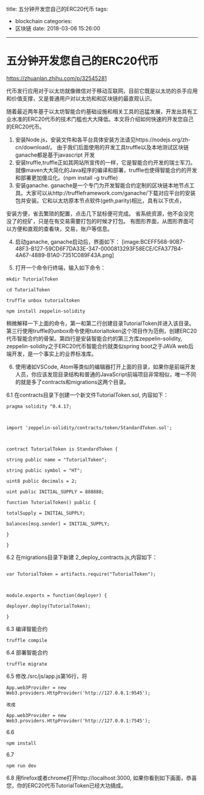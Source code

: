 title: 五分钟开发您自己的ERC20代币
tags:
  - blockchain
categories:
  - 区块链
date: 2018-03-06 15:26:00
---
# 五分钟开发您自己的ERC20代币

https://zhuanlan.zhihu.com/p/32545281

代币发行应用对于以太坊就像微信对于移动互联网，目前它既是以太坊的杀手应用和价值支撑，又是普通用户对以太坊和和区块链的最直观认识。

随着最近两年基于以太坊智能合约基础设施和相关工具的迅猛发展，开发出具有工业水准的ERC20代币的技术门槛也大大降低。本文将介绍如何快速的开发您自己的ERC20代币。

1. 安装Node.js，安装文件和各平台具体安装方法请见https://nodejs.org/zh-cn/download/。 由于我们后面使用的开发工具truffle以及本地测试区块链ganache都是基于javascript 开发
2. 安装truffle,truffle正如其网站所宣传的一样，它是智能合约开发的瑞士军刀。就像maven大大简化的Java程序的编译和部署，truffle也使得智能合约的开发和部署更加傻瓜化。(npm install -g truffle)
3. 安装ganache. ganache是一个专门为开发智能合约定制的区块链本地节点工具。大家可以从http://truffleframework.com/ganache/下载对应平台的安装包并安装。它和以太坊原本节点软件(geth,parity)相比，具有以下优点，

安装方便，省去繁琐的配置，点击几下鼠标便可完成。
省系统资源，他不会没完没了的挖矿，只是在有交易需要打包的时候才打包。
有图形界面，从图形界面可以方便和直观的查看块，交易，账户等信息。


4. 启动ganache, ganache启动后，界面如下：
[image:BCEFF568-90B7-48F3-B127-59CD6F7DA33E-347-0000813293F58ECE/CFA377B4-4A67-4889-B1A0-7351C089F43A.png]

5. 打开一个命令行终端，输入如下命令：


```
mkdir TutorialToken

cd TutorialToken

truffle unbox tutorialtoken

npm install zeppelin-solidity
```


稍微解释一下上面的命令，第一和第二行创建目录TutorialToken并进入该目录。第三行使用truffle的unbox命令使用tutorialtoken这个项目作为范例，创建ERC20代币智能合约的骨架。第四行是安装智能合约的第三方库zeppelin-solidity, zeppelin-solidity之于ERC20代币智能合约就类似spring boot之于JAVA web后端开发，是一个事实上的业界标准库。

6. 使用诸如VSCode, Atom等类似的编辑器打开上面的目录，如果你是前端开发人员，你应该发现目录结构和普通的JavaScript前端项目非常相似，唯一不同的就是多了contracts和migrations这两个目录。

6.1 在contracts目录下创建一个新文件TutorialToken.sol, 内容如下：
```
pragma solidity ^0.4.17;



import 'zeppelin-solidity/contracts/token/StandardToken.sol';



contract TutorialToken is StandardToken {

string public name = "TutorialToken";

string public symbol = "HT";

uint8 public decimals = 2;

uint public INITIAL_SUPPLY = 888888;

function TutorialToken() public {

totalSupply = INITIAL_SUPPLY;

balances[msg.sender] = INITIAL_SUPPLY;

}

}

```

6.2 在migrations目录下新建 2_deploy_contracts.js,内容如下：


```

var TutorialToken = artifacts.require("TutorialToken");



module.exports = function(deployer) {

deployer.deploy(TutorialToken);

}
```

6.3 编译智能合约

```
truffle compile
```



6.4 部署智能合约

```
truffle migrate
```



6.5 修改./src/js/app.js第16行，将

```
App.web3Provider = new Web3.providers.HttpProvider('http://127.0.0.1:9545');

改成

App.web3Provider = new Web3.providers.HttpProvider('http://127.0.0.1:7545');
```

6.6 
```
npm install
```

6.7 
```
npm run dev
```

6.8 用firefox或者chrome打开http://localhost:3000, 如果你看到如下画面，恭喜您，你的ERC20代币TutorialToken已经大功搞成。